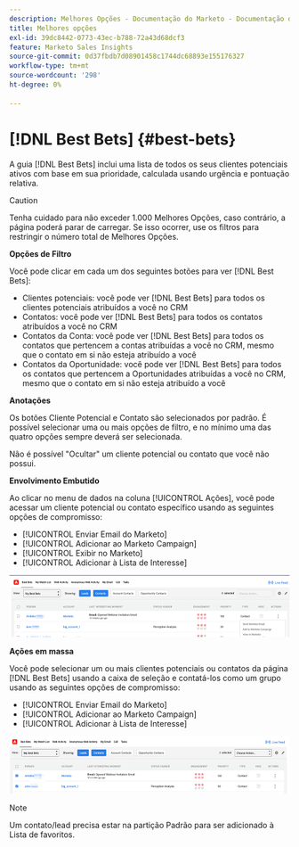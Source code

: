```yaml
---
description: Melhores Opções - Documentação do Marketo - Documentação do produto
title: Melhores opções
exl-id: 39dc8442-0773-43ec-b788-72a43d68dcf3
feature: Marketo Sales Insights
source-git-commit: 0d37fbdb7d08901458c1744dc68893e155176327
workflow-type: tm+mt
source-wordcount: '298'
ht-degree: 0%

---
```


# [!DNL Best Bets] {#best-bets}

A guia [!DNL Best Bets] inclui uma lista de todos os seus clientes potenciais ativos com base em sua prioridade, calculada usando urgência e pontuação relativa.

>[!CAUTION]
>
>Tenha cuidado para não exceder 1.000 Melhores Opções, caso contrário, a página poderá parar de carregar. Se isso ocorrer, use os filtros para restringir o número total de Melhores Opções.

**Opções de Filtro**

Você pode clicar em cada um dos seguintes botões para ver [!DNL Best Bets]:

* Clientes potenciais: você pode ver [!DNL Best Bets] para todos os clientes potenciais atribuídos a você no CRM
* Contatos: você pode ver [!DNL Best Bets] para todos os contatos atribuídos a você no CRM
* Contatos da Conta: você pode ver [!DNL Best Bets] para todos os contatos que pertencem a contas atribuídas a você no CRM, mesmo que o contato em si não esteja atribuído a você
* Contatos da Oportunidade: você pode ver [!DNL Best Bets] para todos os contatos que pertencem a Oportunidades atribuídas a você no CRM, mesmo que o contato em si não esteja atribuído a você

**Anotações**

Os botões Cliente Potencial e Contato são selecionados por padrão. É possível selecionar uma ou mais opções de filtro, e no mínimo uma das quatro opções sempre deverá ser selecionada.

Não é possível &quot;Ocultar&quot; um cliente potencial ou contato que você não possui.

**Envolvimento Embutido**

Ao clicar no menu de dados na coluna [!UICONTROL Ações], você pode acessar um cliente potencial ou contato específico usando as seguintes opções de compromisso:

* [!UICONTROL Enviar Email do Marketo]
* [!UICONTROL Adicionar ao Marketo Campaign]
* [!UICONTROL Exibir no Marketo]
* [!UICONTROL Adicionar à Lista de Interesse]

![](assets/best-bets-1.png)

**Ações em massa**

Você pode selecionar um ou mais clientes potenciais ou contatos da página [!DNL Best Bets] usando a caixa de seleção e contatá-los como um grupo usando as seguintes opções de compromisso:

* [!UICONTROL Enviar Email do Marketo]
* [!UICONTROL Adicionar ao Marketo Campaign]
* [!UICONTROL Adicionar à Lista de Interesse]

![](assets/best-bets-2.png)

>[!NOTE]
>
>Um contato/lead precisa estar na partição Padrão para ser adicionado à Lista de favoritos.
